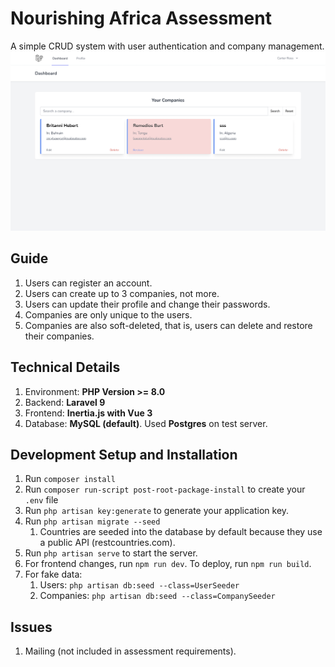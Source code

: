 # Nourishing Africa Assessment
A simple CRUD system with user authentication and company management.
![homepage](public/home.png)

## Guide
1. Users can register an account.
2. Users can create up to 3 companies, not more.
3. Users can update their profile and change their passwords.
4. Companies are only unique to the users.
5. Companies are also soft-deleted, that is, users can delete and restore their companies.

## Technical Details
1. Environment: **PHP Version >= 8.0**
2. Backend: **Laravel 9**
3. Frontend: **Inertia.js with Vue 3**
4. Database: **MySQL (default)**. Used **Postgres** on test server.

## Development Setup and Installation
1. Run `composer install`
2. Run `composer run-script post-root-package-install` to create your `.env` file
3. Run `php artisan key:generate` to generate your application key.
4. Run `php artisan migrate --seed`
   1. Countries are seeded into the database by default because they use a public API (restcountries.com).
5. Run `php artisan serve` to start the server.
6. For frontend changes, run `npm run dev`. To deploy, run `npm run build`.
7. For fake data:
   1. Users: `php artisan db:seed --class=UserSeeder`
   2. Companies: `php artisan db:seed --class=CompanySeeder`

## Issues
1. Mailing (not included in assessment requirements).
